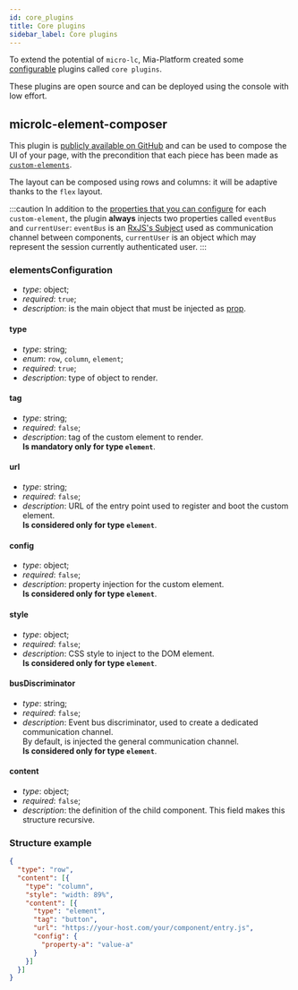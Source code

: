 ```yaml
---
id: core_plugins
title: Core plugins
sidebar_label: Core plugins
---
```


To extend the potential of `micro-lc`, Mia-Platform created some [configurable](./core_configuration.md#props) plugins called `core plugins`.

These plugins are open source and can be deployed using the console with low effort.

## microlc-element-composer

This plugin is [publicly available on GitHub](https://github.com/mia-platform/microlc-element-composer) and 
can be used to compose the UI of your page, with the precondition that each piece has been made as [`custom-elements`](https://html.spec.whatwg.org/multipage/custom-elements.html#custom-elements).

The layout can be composed using rows and columns: it will be adaptive thanks to the `flex` layout.

:::caution
In addition to the [properties that you can configure](./core_plugins.md#config) for each `custom-element`, 
the plugin **always** injects two properties called `eventBus` and `currentUser`: 
`eventBus` is an [RxJS's Subject](https://rxjs.dev/guide/subject) used as communication channel between components,
`currentUser` is an object which may represent the session currently authenticated user.
:::

### elementsConfiguration
- _type_: object;
- _required_: `true`;
- _description_: is the main object that must be injected as [prop](./core_configuration.md#props).

#### type
- _type_: string;
- _enum_: `row`, `column`, `element`;
- _required_: `true`;
- _description_: type of object to render.

#### tag
- _type_: string;
- _required_: `false`;
- _description_: tag of the custom element to render.  
  **Is mandatory only for type `element`**.

#### url
- _type_: string;
- _required_: `false`;
- _description_: URL of  the entry point used to register and boot the custom element.  
  **Is considered only for type `element`**.

#### config
- _type_: object;
- _required_: `false`;
- _description_: property injection for the custom element.  
  **Is considered only for type `element`**.

#### style
- _type_: object;
- _required_: `false`;
- _description_: CSS style to inject to the DOM element.  
  **Is considered only for type `element`**.

#### busDiscriminator
- _type_: string;
- _required_: `false`;
- _description_: Event bus discriminator, used to create a dedicated communication channel.  
  By default, is injected the general communication channel.  
  **Is considered only for type `element`**.

#### content
- _type_: object;
- _required_: `false`;
- _description_: the definition of the child component. This field makes this structure recursive.

### Structure example
```json
{
  "type": "row",
  "content": [{
    "type": "column",
    "style": "width: 89%",
    "content": [{
      "type": "element",
      "tag": "button",
      "url": "https://your-host.com/your/component/entry.js",
      "config": {
        "property-a": "value-a"
      }
    }]
  }]
}
```

